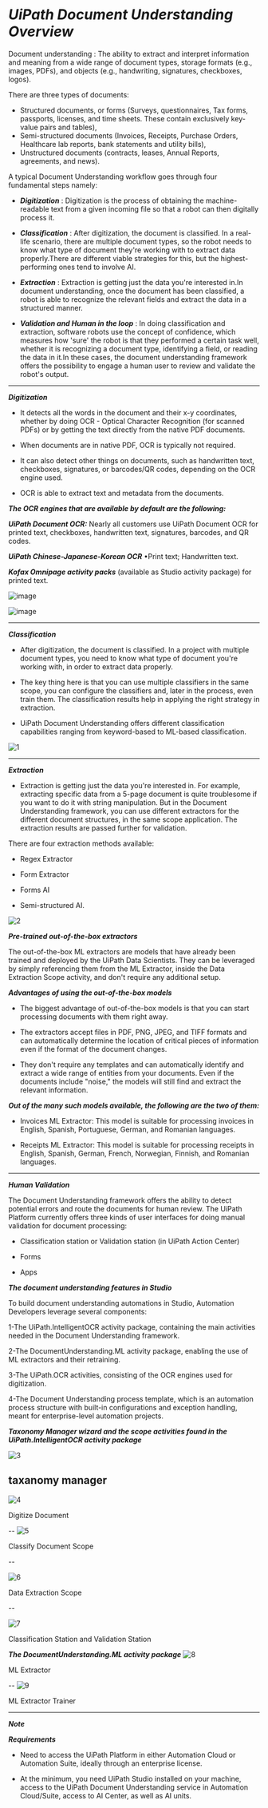 # ***UiPath Document Understanding Overview***

Document understanding : The ability to extract and interpret information and meaning from a wide range of document types, storage formats (e.g., images, PDFs), and objects (e.g., handwriting, signatures, checkboxes, logos).


There are three types of documents: 

- Structured documents, or forms (Surveys, questionnaires, Tax forms, passports, licenses, and time sheets. These contain exclusively key-value pairs and tables),
- Semi-structured documents (Invoices, Receipts, Purchase Orders, Healthcare lab reports, bank statements and utility bills),
- Unstructured documents (contracts, leases, Annual Reports, agreements, and news).


A typical Document Understanding workflow goes through four fundamental steps namely:



- ***Digitization*** : Digitization is the process of obtaining the machine-readable text from a given incoming file so that a robot can then digitally process it.



- ***Classification*** : After digitization, the document is classified. In a real-life scenario, there are multiple document types, so the robot needs to know what type of document they're working with to extract data properly.There are different viable strategies for this, but the highest-performing ones tend to involve AI.



- ***Extraction*** : Extraction is getting just the data you're interested in.In document understanding, once the document has been classified, a robot is able to recognize the relevant fields and extract the data in a structured manner. 



- ***Validation and Human in the loop*** : In doing classification and extraction, software robots use the concept of confidence, which measures how 'sure' the robot is that they performed a certain task well, whether it is recognizing a document type, identifying a field, or reading the data in it.In these cases, the document understanding framework offers the possibility to engage a human user to review and validate the robot's output. 



---



***Digitization***


- It detects all the words in the document and their x-y coordinates, whether by doing OCR - Optical Character Recognition (for scanned PDFs) or by getting the text directly from the native PDF documents.

- When documents are in native PDF, OCR is typically not required.

- It can also detect other things on documents, such as handwritten text, checkboxes, signatures, or barcodes/QR codes, depending on the OCR engine used.

- OCR is able to extract text and metadata from the documents.


***The OCR engines that are available by default are the following:***


***UiPath Document OCR:*** Nearly all customers use UiPath Document OCR for printed text, checkboxes, handwritten text, signatures, barcodes, and QR codes.



***UiPath Chinese-Japanese-Korean OCR***
•Print text;  Handwritten text.



***Kofax Omnipage activity packs*** (available as Studio activity package) for printed text.


![image](https://github.com/user-attachments/assets/bf5a2fc5-042d-4486-b552-2113c041fe93)


![image](https://github.com/user-attachments/assets/d73a17a3-5a4d-4495-90ec-2924cbf8d6f8)





---



***Classification***


- After digitization, the document is classified. In a project with multiple document types, you need to know what type of document you're working with, in order to extract data properly.

- The key thing here is that you can use multiple classifiers in the same scope, you can configure the classifiers and, later in the process, even train them. The classification results help in applying the right strategy in extraction.

- UiPath Document Understanding offers different classification capabilities ranging from keyword-based to ML-based classification.




![1](https://github.com/user-attachments/assets/7a51df8c-44a0-4b7c-86a9-8df5aa72c1bb)



---


***Extraction***


- Extraction is getting just the data you're interested in. For example, extracting specific data from a 5-page document is quite troublesome if you want to do it with string manipulation. But in the Document Understanding framework, you can use different extractors for the different document structures, in the same scope application. The extraction results are passed further for validation.

There are four extraction methods available:

- Regex Extractor

- Form Extractor

- Forms AI

- Semi-structured AI.



![2](https://github.com/user-attachments/assets/81e5fcc3-fe9f-41f2-a759-855bc41e04b1)




***Pre-trained out-of-the-box extractors***

The out-of-the-box ML extractors are models that have already been trained and deployed by the UiPath Data Scientists. 
They can be leveraged by simply referencing them from the ML Extractor, inside the Data Extraction Scope activity, and don't require any additional setup.


***Advantages of using the out-of-the-box models***

- The biggest advantage of out-of-the-box models is that you can start processing documents with them right away.

- The extractors accept files in PDF, PNG, JPEG, and TIFF formats and can automatically determine the location of critical pieces of information even if the format of the document changes.

- They don't require any templates and can automatically identify and extract a wide range of entities from your documents. Even if the documents include "noise," the models will still find and extract the relevant information.




***Out of the many such models available, the following are the two of them:***

- Invoices ML Extractor: This model is suitable for processing invoices in English, Spanish, Portuguese, German, and Romanian languages.

- Receipts ML Extractor: This model is suitable for processing receipts in English, Spanish, German, French, Norwegian, Finnish, and Romanian languages.

  

---



***Human Validation***


The Document Understanding framework offers the ability to detect potential errors and route the documents for human review. The UiPath Platform currently offers three kinds of user interfaces for doing manual validation for document processing:  

- Classification station or Validation station (in UiPath Action Center)

- Forms

- Apps




***The document understanding features in Studio***

To build document understanding automations in Studio, Automation Developers leverage several components:

1-The UiPath.IntelligentOCR activity package, containing the main activities needed in the Document Understanding framework.

2-The DocumentUnderstanding.ML activity package, enabling the use of ML extractors and their retraining.

3-The UiPath.OCR activities, consisting of the OCR engines used for digitization.

4-The Document Understanding process template, which is an automation process structure with built-in configurations and exception handling, meant for enterprise-level automation projects.








***Taxonomy Manager wizard and the scope activities found in the UiPath.IntelligentOCR activity package***

![3](https://github.com/user-attachments/assets/59e306b2-130c-455d-bda6-335bfaa46683)

taxanomy manager
--

![4](https://github.com/user-attachments/assets/b57c0d98-bfed-445c-a52d-42e87d06cb1b)

Digitize Document

--
![5](https://github.com/user-attachments/assets/81064844-2f87-4d9d-86c6-9874518101b1)

Classify Document Scope

--

![6](https://github.com/user-attachments/assets/436d722a-5346-4670-bc14-56cbab6672e0)

Data Extraction Scope 

--

![7](https://github.com/user-attachments/assets/aff00368-8c42-46c2-bc8f-d89c937b530a)

Classification Station and Validation Station




***The DocumentUnderstanding.ML activity package***
![8](https://github.com/user-attachments/assets/d87951a0-dad7-4ef1-aff1-f26520da206f)

ML Extractor

--
![9](https://github.com/user-attachments/assets/01ab2ea5-617b-4dfb-889a-f97695e6e312)


 ML Extractor Trainer




----


***Note***


***Requirements***

- Need to access the UiPath Platform in either Automation Cloud or Automation Suite, ideally through an enterprise license. 

- At the minimum, you need UiPath Studio installed on your machine, access to the UiPath Document Understanding service in Automation Cloud/Suite, access to AI Center, as well as AI units.





























